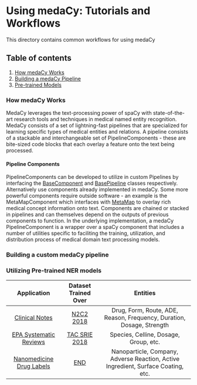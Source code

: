 # Using medaCy: Tutorials and Workflows
This directory contains common workflows for using medaCy

## Table of contents
1. [How medaCy Works](#how-medacy-works)
2. [Building a medaCy Pipeline](#building-a-custom-medacy-pipeline)
3. [Pre-trained Models](#utilizing-pre-trained-ner-models)

### How medaCy Works
MedaCy leverages the text-processing power of spaCy with state-of-the-art research tools and techniques in medical named entity recognition.
MedaCy consists of a set of lightning-fast pipelines that are specialized for learning specific types of medical entities and relations. A pipeline consists
of a stackable and interchangeable set of PipelineComponents - these are bite-sized code blocks that each overlay a feature onto the text being processed.

#### Pipeline Components
PipelineComponents can be developed to utilize in custom Pipelines by interfacing the [BaseComponent](medacy/pipeline_components/base/base_component.py) and [BasePipeline](medacy/pipelines/base/base_pipeline.py) classes respectively. Alternatively use components already implemented in medaCy. Some more powerful components require outside software - an example is the MetaMapComponent which interfaces with [MetaMap](https://metamap.nlm.nih.gov/)
to overlay rich medical concept information onto text. Components are chained or stacked in pipelines and can themselves depend on the outputs of previous components to function. In the underlying implementation, a medaCy PipelineComponent is a wrapper over a spaCy component that includes a number of utilities specific to faciliting the training, utilization, and distribution process of medical domain text processing models.

### Building a custom medaCy pipeline

### Utilizing Pre-trained NER models
| Application | Dataset Trained Over | Entities |
| :---------: | :----------------: |:-------------:|
| [Clinical Notes](/examples/models/clinical_notes_model.md)| [N2C2 2018](https://n2c2.dbmi.hms.harvard.edu/) | Drug, Form, Route, ADE, Reason, Frequency, Duration, Dosage, Strength  |
| [EPA Systematic Reviews](/examples/models/epa_systematic_review_model.md) | [TAC SRIE 2018](https://tac.nist.gov/2018/SRIE/) | Species, Celline, Dosage, Group, etc. |
| [Nanomedicine Drug Labels](/examples/models/nanomedicine_drug_labels.md) | [END](https://www.ncbi.nlm.nih.gov/pmc/articles/PMC5644562/) | Nanoparticle, Company, Adverse Reaction, Active Ingredient, Surface Coating, etc. |
